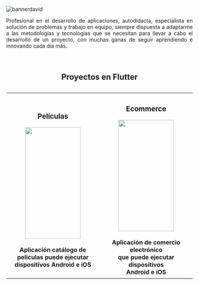 ![bannerdavid](https://user-images.githubusercontent.com/114191102/211694834-15cf086a-f2a1-4400-bb00-b58f449639c1.jpg)



 
<div align="justify" margin="100"> Profesional en el desarrollo de aplicaciones, autodidacta, especialista en solución de problemas y trabajo en equipo, siempre dispuesta a adaptarme a las metodologías y tecnologías que se necesitan para llevar a cabo el desarrollo de un proyecto, con muchas ganas de seguir aprendiendo e innovando cada día mas.
   </div>
   
   <br>
   <br>
   <div align="center"><h2><b>Proyectos en Flutter</b><h2></div>
  <div align="center"> <table>
  <tr>
     <div align="center"><td width="300px" height="500px"><div align="center"><b><h3>Películas</h3></b></div><div align="center"><img src="https://user-images.githubusercontent.com/114191102/211697499-611b9db3-76a2-4a12-8ce8-313f8b968973.png" height="300" width="150" /></div><br><div align="center"><b>Aplicación catálogo de <br>películas puede ejecutar <br> dispositivos Android e iOS</b></div></td></div>
     <div align="center"><td width="300px" height="500px"><div align="center"><b><h3>Ecommerce</h3></b></div><div align="center"><img src="https://user-images.githubusercontent.com/114191102/211705980-99862a38-d46d-48ea-9202-c348c2df9774.png" height="300" width="150" /></div><br><div align="center"><b>Aplicación de comercio electrónico <br> que puede ejecutar dispositivos<br> Android e iOS</b></div></td>
  </tr></table>  </div>
  
